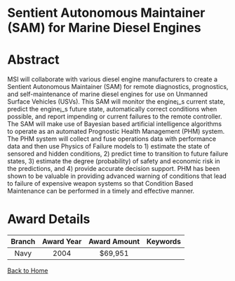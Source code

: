 
Sentient Autonomous Maintainer (SAM) for Marine Diesel Engines
==============================================================

# Abstract


MSI will collaborate with various diesel engine manufacturers to create a Sentient Autonomous Maintainer (SAM) for remote diagnostics, prognostics, and self-maintenance of marine diesel engines for use on Unmanned Surface Vehicles (USVs). This SAM will monitor the engine¡_s current state, predict the engine¡_s future state, automatically correct conditions when possible, and report impending or current failures to the remote controller. The SAM will make use of Bayesian based artificial intelligence algorithms to operate as an automated Prognostic Health Management (PHM) system. The PHM system will collect and fuse operations data with performance data and then use Physics of Failure models to 1) estimate the state of sensored and hidden conditions, 2) predict time to transition to future failure states, 3) estimate the degree (probability) of safety and economic risk in the predictions, and 4) provide accurate decision support. PHM has been shown to be valuable in providing advanced warning of conditions that lead to failure of expensive weapon systems so that Condition Based Maintenance can be performed in a timely and effective manner.  

# Award Details

|Branch|Award Year|Award Amount|Keywords|
| :---: | :---: | :---: | :---: |
|Navy|2004|$69,951||
  
  


[Back to Home](https://github.com/chrischow/dod_sbir_awards/Reports/DJ/#1858)